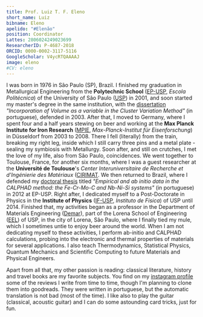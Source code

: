 ```yaml
---
title: Prof. Luiz T. F. Eleno
short_name: Luiz
bibname: Eleno
apelido: "#Elenão"
position: Coordinator
Lattes: 2806024249023699
ResearcherID: P-4687-2018
ORCID: 0000-0002-3117-5116
GoogleScholar: V4ycRTQAAAAJ
image: eleno
#CV: eleno
---
```


I was born in 1976 in São Paulo (SP), Brazil. I finished my graduation in Metallurgical Engineering from the **Polytechnic School** ([EP-USP], *Escola Politécnica*) of the University of São Paulo ([USP]) in 2001, and soon started my master's degree in the same institution, with the [dissertation] *"Incorporation of Volume as a variable in the Cluster Variation Method"* (in portuguese), defended in 2003. After that, I moved to Germany, where I spent four and a half years stewing on beer and working at the **Max Planck Institute for Iron Research** ([MPIE], *Max-Planck-Institut für Eisenforschung*) in  Düsseldorf from 2003 to 2008. There I fell (literally) from the train, breaking my right leg, inside which I still carry three pins and a metal plate - sealing my symbiosis with Metallurgy. Soon after, and still on crutches, I met the love of my life, also from São Paulo, coincidences. We went together to Toulouse, France, for another six months, where I was a guest researcher at the **Université de Toulouse**'s *Center Interuniversitaire de Recherche et d'Ingénierie des Matériaux* ([CIRIMAT]. We then returned to Brazil, where I defended my [doctoral thesis] titled *"Empirical and ab initio data in the CALPHAD method: the Fe-Cr-Mo-C and Nb-Ni-Si systems"* (in portuguese) in 2012 at EP-USP. Right after, I dedicated myself to a Post-Doctorate in Physics in the **Institute of Physics** ([IF-USP], *Instituto de Física*) of USP until 2014. Finished that, my activities began as a professor in the Department of Materials Engineering ([Demar]), part of the Lorena School of Engineering ([EEL]) of USP, in the city of Lorena, São Paulo, where I finally tied my mule, which I sometimes untie to enjoy beer around the world. When I am not dedicating myself to these activities, I perform ab-initio and CALPHAD calculations, probing into the electronic and thermal properties of materials for several applications. I also teach Thermodynamics, Statistical Physics, Quantum Mechanics and Scientific Computing to future Materials and Physical Engineers.

Apart from all that, my other passion is reading: classical literature, history and travel books are my favorite subjects. You find on my [instagram profile](https://www.instagram.com/elenoluiz/) some of the reviews I write from time to time, though I'm planning to clone them into goodreads. They were written in portuguese, but the automatic translation is not bad (most of the time). I like also to play the guitar (classical, acoustic guitar) and I can do some astounding card tricks, just for fun.

[EP-USP]: https://www.poli.usp.br/
[USP]: https://www5.usp.br/
[MPIE]: https://www.mpie.de/
[CIRIMAT]: http://www.cirimat.cnrs.fr/?lang=fr
[Demar]: http://www.demar.eel.usp.br/
[EEL]: https://site.eel.usp.br/
[IF-USP]: http://portal.if.usp.br/ifusp/
[dissertation]: http://www.teses.usp.br/teses/disponiveis/3/3133/tde-21102003-094851/pt-br.php
[doctoral thesis]: http://www.teses.usp.br/teses/disponiveis/3/3133/tde-05122012-165651/pt-br.php
